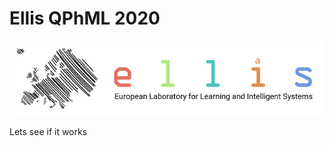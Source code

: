 # Ellis QPhML 2020

![Ellis Logo](assets/images/ellis-logo-transparent-1.png)

Lets see if it works

